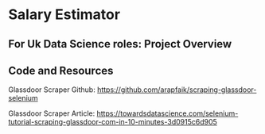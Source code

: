 # Salary Estimator

## For Uk Data Science roles: Project Overview

## Code and Resources

Glassdoor Scraper Github: https://github.com/arapfaik/scraping-glassdoor-selenium

Glassdoor Scraper Article: https://towardsdatascience.com/selenium-tutorial-scraping-glassdoor-com-in-10-minutes-3d0915c6d905
